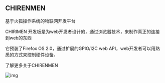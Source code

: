 ## CHIRENMEN

基于火狐操作系统的物联网开发平台

CHIRIMEN 开发板是为web开发者设计的，通过浏览器技术，来制作真正的连接到web的东西

它预装了Firefox OS 2.0，通过扩展的GPIO/I2C web API，web开发者可以用熟悉的方式来控制硬件设备。

了解更多关于CHIRENMEN


![img](http://172.168.1.88:3003/images/red_board.png)